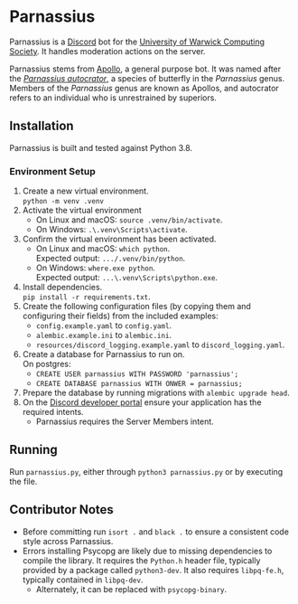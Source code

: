 # Parnassius

Parnassius is a [Discord](https://discordapp.com/) bot for the [University of Warwick Computing Society](https://uwcs.co.uk).
It handles moderation actions on the server.

Parnassius stems from [Apollo](https://github.com/UWCS/apollo), a general purpose bot.
It was named after the *[Parnassius autocrator](https://en.wikipedia.org/wiki/Parnassius_autocrator)*, a species of butterfly in the *Parnassius* genus.
Members of the *Parnassius* genus are known as Apollos, and autocrator refers to an individual who is unrestrained by superiors.

## Installation

Parnassius is built and tested against Python 3.8.

### Environment Setup

1. Create a new virtual environment.  
   `python -m venv .venv`
2. Activate the virtual environment
    - On Linux and macOS: `source .venv/bin/activate`.
    - On Windows: `.\.venv\Scripts\activate`.
3. Confirm the virtual environment has been activated.
    - On Linux and macOS: `which python`.  
      Expected output: `.../.venv/bin/python`.
    - On Windows: `where.exe python`.  
      Expected output: `...\.venv\Scripts\python.exe`.
4. Install dependencies.  
    `pip install -r requirements.txt`.
5. Create the following configuration files (by copying them and configuring their fields) from the included examples:
    - `config.example.yaml` to `config.yaml`.
    - `alembic.example.ini` to `alembic.ini`.
    - `resources/discord_logging.example.yaml` to `discord_logging.yaml`.
7. Create a database for Parnassius to run on.  
    On postgres:
    - `CREATE USER parnassius WITH PASSWORD 'parnassius';`
    - `CREATE DATABASE parnassius WITH ONWER = parnassius;`
8. Prepare the database by running migrations with `alembic upgrade head`.
9. On the [Discord developer portal](https://discord.com/developers/) ensure your application has the required intents.
    - Parnassius requires the Server Members intent.
    
## Running 

Run `parnassius.py`, either through `python3 parnassius.py` or by executing the file.

## Contributor Notes

- Before committing run `isort .` and `black .` to ensure a consistent code style across Parnassius.
- Errors installing Psycopg are likely due to missing dependencies to compile the library.
  It requires the `Python.h` header file, typically provided by a package called `python3-dev`.
  It also requires `libpq-fe.h`, typically contained in `libpq-dev`.
    - Alternately, it can be replaced with `psycopg-binary`.
